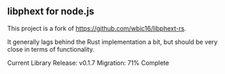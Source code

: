 libphext for node.js
--------------------
This project is a fork of https://github.com/wbic16/libphext-rs.

It generally lags behind the Rust implementation a bit, but should be very close in terms of functionality.

Current Library Release: v0.1.7
Migration: 71% Complete